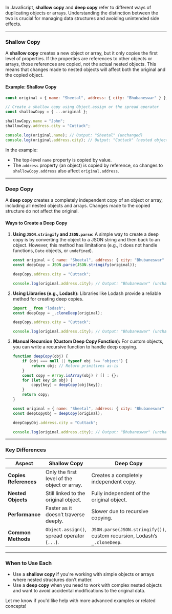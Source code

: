In JavaScript, **shallow copy** and **deep copy** refer to different ways of duplicating objects or arrays. Understanding the distinction between the two is crucial for managing data structures and avoiding unintended side effects.

---

### **Shallow Copy**
A **shallow copy** creates a new object or array, but it only copies the first level of properties. If the properties are references to other objects or arrays, those references are copied, not the actual nested objects. This means that changes made to nested objects will affect both the original and the copied object.

#### **Example: Shallow Copy**
```javascript
const original = { name: "Sheetal", address: { city: "Bhubaneswar" } };

// Create a shallow copy using Object.assign or the spread operator
const shallowCopy = { ...original };

shallowCopy.name = "John";
shallowCopy.address.city = "Cuttack";

console.log(original.name); // Output: "Sheetal" (unchanged)
console.log(original.address.city); // Output: "Cuttack" (nested object affected)
```

In the example:
- The top-level `name` property is copied by value.
- The `address` property (an object) is copied by reference, so changes to `shallowCopy.address` also affect `original.address`.

---

### **Deep Copy**
A **deep copy** creates a completely independent copy of an object or array, including all nested objects and arrays. Changes made to the copied structure do not affect the original.

#### **Ways to Create a Deep Copy**

1. **Using `JSON.stringify` and `JSON.parse`:**
   A simple way to create a deep copy is by converting the object to a JSON string and then back to an object. However, this method has limitations (e.g., it does not handle functions, `Date` objects, or `undefined`).
   ```javascript
   const original = { name: "Sheetal", address: { city: "Bhubaneswar" } };
   const deepCopy = JSON.parse(JSON.stringify(original));

   deepCopy.address.city = "Cuttack";

   console.log(original.address.city); // Output: "Bhubaneswar" (unchanged)
   ```

2. **Using Libraries (e.g., Lodash):**
   Libraries like Lodash provide a reliable method for creating deep copies.
   ```javascript
   import _ from "lodash";
   const deepCopy = _.cloneDeep(original);

   deepCopy.address.city = "Cuttack";

   console.log(original.address.city); // Output: "Bhubaneswar" (unchanged)
   ```

3. **Manual Recursion (Custom Deep Copy Function):**
   For custom objects, you can write a recursive function to handle deep copying.
   ```javascript
   function deepCopy(obj) {
       if (obj === null || typeof obj !== "object") {
           return obj; // Return primitives as-is
       }
       const copy = Array.isArray(obj) ? [] : {};
       for (let key in obj) {
           copy[key] = deepCopy(obj[key]);
       }
       return copy;
   }

   const original = { name: "Sheetal", address: { city: "Bhubaneswar" } };
   const deepCopyObj = deepCopy(original);

   deepCopyObj.address.city = "Cuttack";

   console.log(original.address.city); // Output: "Bhubaneswar" (unchanged)
   ```

---

### **Key Differences**
| **Aspect**           | **Shallow Copy**                      | **Deep Copy**                           |
|-----------------------|---------------------------------------|-----------------------------------------|
| **Copies References** | Only the first level of the object or array. | Creates a completely independent copy.  |
| **Nested Objects**    | Still linked to the original object.   | Fully independent of the original object. |
| **Performance**       | Faster as it doesn’t traverse deeply. | Slower due to recursive copying.         |
| **Common Methods**    | `Object.assign()`, spread operator (`...`). | `JSON.parse(JSON.stringify())`, custom recursion, Lodash’s `_.cloneDeep`. |

---

### **When to Use Each**
- Use a **shallow copy** if you're working with simple objects or arrays where nested structures don't matter.
- Use a **deep copy** when you need to work with complex nested objects and want to avoid accidental modifications to the original data.

Let me know if you'd like help with more advanced examples or related concepts!